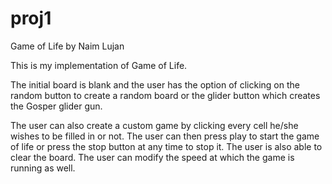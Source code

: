 proj1
=====

Game of Life
by Naim Lujan


This is my implementation of Game of Life.


The initial board is blank and the user has the option of clicking on the random button to create a random board or the glider button which 
creates the Gosper glider gun. 

The user can also create a custom game by clicking every cell he/she wishes to be filled in or not.
The user can then press play to start the game of life or press the stop button at any time to stop it. The
user is also able to clear the board. The user can modify the speed at which the game is running as well. 
